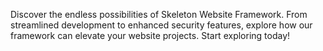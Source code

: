 <!-- sectiontitle:Explore Our Framework -->

Discover the endless possibilities of Skeleton Website Framework. From streamlined development to enhanced security features, explore how our framework can elevate your website projects. Start exploring today!